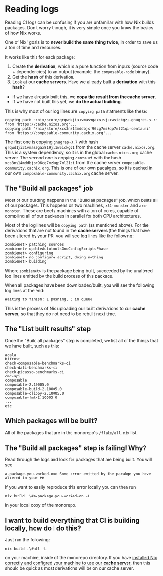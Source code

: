 # Reading logs

Reading CI logs can be confusing if you are unfamiliar with how Nix builds packages. Don't worry though, it is very simple once you know the basics of how Nix works.

One of Nix' goals is to **never build the same thing twice**, in order to save us a ton of time and resources. 

It works like this for each package:

1. Create the **derivation**, which is a pure function from inputs (source code + dependencies) to an output (example: the `composable-node` binary).
2. Get the **hash** of this derivation.
3. Look at our **cache servers**. Have we already built a **derivation** with this **hash**?
  - If we have already built this, we **copy the result from the cache server**.
  - If we have not built this yet, we **do the actual building**.

This is why most of our log lines are `copying path` statments like these:

```
copying path '/nix/store/qrqwd1ji31vmas9gax819j11w5ickgz1-gnugrep-3.7' from 'https://cache.nixos.org'...
copying path '/nix/store/xcs3ns14mddbjsr96cg7mzkqp7ml21qi-centauri' from 'https://composable-community.cachix.org'...
```

The first one is copying `gnugrep-3.7` with hash `qrqwd1ji31vmas9gax819j11w5ickgz1` from the cache server `cache.nixos.org`. This is a system dependency, so it is in the global `cache.nixos.org` cache server.
The second one is copying `centauri` with the hash `xcs3ns14mddbjsr96cg7mzkqp7ml21qi` from the cache server `composable-community.cachix.org`. This is one of our own pacakges, so it is cached in our own `composable-community.cachix.org` cache server.

## The "Build all packages" job

Most of our building happens in the "Build all packages" job, which builts all of our packages. This happens on two machines, `x64-monster` and `arm-monster`. These are beefy machines with a ton of cores, capable of compiling all of our packages in parallel for both CPU architectures.

Most of the log lines will be `copying path` (as mentioned above). For the derivations that are not found in the **cache servers** (the things that have been altered by your PR) you will see log lines like the following:

```
zombienet> patching sources
zombienet> updateAutotoolsGnuConfigScriptsPhase
zombienet> configuring
zombienet> no configure script, doing nothing
zombienet> building
```

Where `zombienet>` is the package being built, succeeded by the unaltered log lines emitted by the build process of this package.

When all packages have been downloaded/built, you will see the following log lines at the end:

```
Waiting to finish: 1 pushing, 3 in queue
```

This is the process of Nix uploading our built derivations to our **cache server**, so that they do not need to be rebuilt next time.

## The "List built results" step

Once the "Build all packages" step is completed, we list all of the things that we have built, such as this:

```
acala
bifrost
check-composable-benchmarks-ci
check-dali-benchmarks-ci
check-picasso-benchmarks-ci
cmc-api
composable
composable-2.10005.0
composable-build-2.10005.0
composable-clippy-2.10005.0
composable-fmt-2.10005.0
...
etc
```

## Which packages will be built?

All of the packages that are in the monorepo's `/flake/all.nix` list.

## The "Build all packages" step is failing! Why?

Read through the logs and look for packages that are being built. You will see 

```
a-package-you-worked-on> Some error emitted by the pacakge you have altered in your PR
```

If you want to easily reproduce this error locally you can then run

```
nix build .\#a-package-you-worked-on -L
```

in your local copy of the monorepo.

## I want to build everything that CI is building locally, how do I do this?

Just run the following:

```
nix build .\#all -L
```

on your machine, inside of the monorepo directory. If you have [installed Nix correctly and configred your machine to use our **cache server**](./install), then this should be quick as most derivations will be on our cache server.